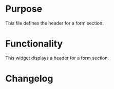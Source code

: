 # Purpose

This file defines the header for a form section.

# Functionality

This widget displays a header for a form section.

# Changelog


